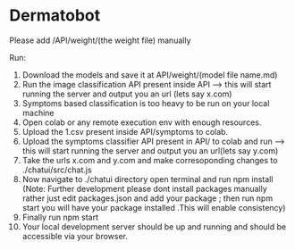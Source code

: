 # Dermatobot


Please add /API/weight/(the weight file) manually


Run:
1) Download the models and save it at API/weight/(model file name.md)
2) Run the image classification API present inside API --> this will start running the server and output you an url (lets say x.com)
3) Symptoms based classification is too heavy to be run on your local machine
4) Open colab or any remote execution env with enough resources.
5) Upload the 1.csv present inside API/symptoms to colab.
6) Upload the symptoms classifier API present in API/ to colab and run --> this will start running the server and output you an url(lets say y.com)
7) Take the urls x.com and y.com and make corresoponding changes to ./chatui/src/chat.js 
8) Now navigate to ./chatui directory open terminal and run npm install (Note: Further development please dont install packages manually rather just edit packages.json and add your package ; then run npm start you will have your package installed .This will enable consistency)
9) Finally run npm start
10) Your local development server should be up and running and should be accessible via your browser.

